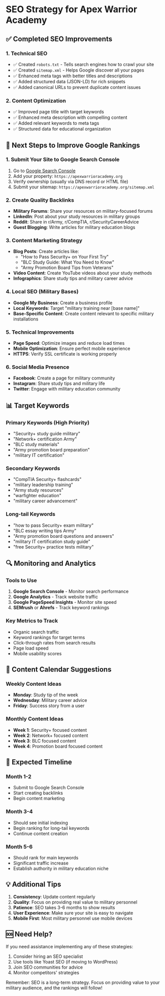# SEO Strategy for Apex Warrior Academy

## ✅ Completed SEO Improvements

### 1. Technical SEO
- ✅ Created `robots.txt` - Tells search engines how to crawl your site
- ✅ Created `sitemap.xml` - Helps Google discover all your pages
- ✅ Enhanced meta tags with better titles and descriptions
- ✅ Added structured data (JSON-LD) for rich snippets
- ✅ Added canonical URLs to prevent duplicate content issues

### 2. Content Optimization
- ✅ Improved page title with target keywords
- ✅ Enhanced meta description with compelling content
- ✅ Added relevant keywords to meta tags
- ✅ Structured data for educational organization

## 🚀 Next Steps to Improve Google Rankings

### 1. Submit Your Site to Google Search Console
1. Go to [Google Search Console](https://search.google.com/search-console)
2. Add your property: `https://apexwarrioracademy.org`
3. Verify ownership (usually via DNS record or HTML file)
4. Submit your sitemap: `https://apexwarrioracademy.org/sitemap.xml`

### 2. Create Quality Backlinks
- **Military Forums**: Share your resources on military-focused forums
- **LinkedIn**: Post about your study resources in military groups
- **Reddit**: Share in r/Army, r/CompTIA, r/SecurityCareerAdvice
- **Guest Blogging**: Write articles for military education blogs

### 3. Content Marketing Strategy
- **Blog Posts**: Create articles like:
  - "How to Pass Security+ on Your First Try"
  - "BLC Study Guide: What You Need to Know"
  - "Army Promotion Board Tips from Veterans"
- **Video Content**: Create YouTube videos about your study methods
- **Infographics**: Share study tips and military career advice

### 4. Local SEO (Military Bases)
- **Google My Business**: Create a business profile
- **Local Keywords**: Target "military training near [base name]"
- **Base-Specific Content**: Create content relevant to specific military installations

### 5. Technical Improvements
- **Page Speed**: Optimize images and reduce load times
- **Mobile Optimization**: Ensure perfect mobile experience
- **HTTPS**: Verify SSL certificate is working properly

### 6. Social Media Presence
- **Facebook**: Create a page for military community
- **Instagram**: Share study tips and military life
- **Twitter**: Engage with military education community

## 📊 Target Keywords

### Primary Keywords (High Priority)
- "Security+ study guide military"
- "Network+ certification Army"
- "BLC study materials"
- "Army promotion board preparation"
- "military IT certification"

### Secondary Keywords
- "CompTIA Security+ flashcards"
- "military leadership training"
- "Army study resources"
- "warfighter education"
- "military career advancement"

### Long-tail Keywords
- "how to pass Security+ exam military"
- "BLC essay writing tips Army"
- "Army promotion board questions and answers"
- "military IT certification study guide"
- "free Security+ practice tests military"

## 🔍 Monitoring and Analytics

### Tools to Use
1. **Google Search Console** - Monitor search performance
2. **Google Analytics** - Track website traffic
3. **Google PageSpeed Insights** - Monitor site speed
4. **SEMrush** or **Ahrefs** - Track keyword rankings

### Key Metrics to Track
- Organic search traffic
- Keyword rankings for target terms
- Click-through rates from search results
- Page load speed
- Mobile usability scores

## 📝 Content Calendar Suggestions

### Weekly Content Ideas
- **Monday**: Study tip of the week
- **Wednesday**: Military career advice
- **Friday**: Success story from a user

### Monthly Content Ideas
- **Week 1**: Security+ focused content
- **Week 2**: Network+ focused content  
- **Week 3**: BLC focused content
- **Week 4**: Promotion board focused content

## 🎯 Expected Timeline

### Month 1-2
- Submit to Google Search Console
- Start creating backlinks
- Begin content marketing

### Month 3-4
- Should see initial indexing
- Begin ranking for long-tail keywords
- Continue content creation

### Month 5-6
- Should rank for main keywords
- Significant traffic increase
- Establish authority in military education niche

## 💡 Additional Tips

1. **Consistency**: Update content regularly
2. **Quality**: Focus on providing real value to military personnel
3. **Patience**: SEO takes 3-6 months to show results
4. **User Experience**: Make sure your site is easy to navigate
5. **Mobile First**: Most military personnel use mobile devices

## 🆘 Need Help?

If you need assistance implementing any of these strategies:
1. Consider hiring an SEO specialist
2. Use tools like Yoast SEO (if moving to WordPress)
3. Join SEO communities for advice
4. Monitor competitors' strategies

Remember: SEO is a long-term strategy. Focus on providing value to your military audience, and the rankings will follow! 